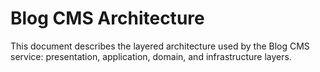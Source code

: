 # Blog CMS Architecture

This document describes the layered architecture used by the Blog CMS service: presentation, application, domain, and infrastructure layers.
